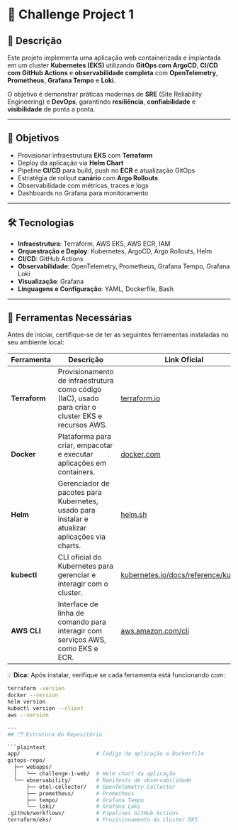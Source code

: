 # 🚀 Challenge Project 1

## 📌 Descrição
Este projeto implementa uma aplicação web containerizada e implantada em um cluster **Kubernetes (EKS)** utilizando **GitOps com ArgoCD**, **CI/CD com GitHub Actions** e **observabilidade completa** com **OpenTelemetry**, **Prometheus**, **Grafana Tempo** e **Loki**.

O objetivo é demonstrar práticas modernas de **SRE** (Site Reliability Engineering) e **DevOps**, garantindo **resiliência**, **confiabilidade** e **visibilidade** de ponta a ponta.

---

## 🎯 Objetivos
- Provisionar infraestrutura **EKS** com **Terraform**
- Deploy da aplicação via **Helm Chart**
- Pipeline **CI/CD** para build, push no **ECR** e atualização GitOps
- Estratégia de rollout **canário** com **Argo Rollouts**
- Observabilidade com métricas, traces e logs
- Dashboards no Grafana para monitoramento

---

## 🛠 Tecnologias

- **Infraestrutura**: Terraform, AWS EKS, AWS ECR, IAM
- **Orquestração e Deploy**: Kubernetes, ArgoCD, Argo Rollouts, Helm
- **CI/CD**: GitHub Actions
- **Observabilidade**: OpenTelemetry, Prometheus, Grafana Tempo, Grafana Loki
- **Visualização**: Grafana
- **Linguagens e Configuração**: YAML, Dockerfile, Bash

---

## 🧰 Ferramentas Necessárias

Antes de iniciar, certifique-se de ter as seguintes ferramentas instaladas no seu ambiente local:

| Ferramenta | Descrição | Link Oficial |
|------------|-----------|--------------|
| **Terraform** | Provisionamento de infraestrutura como código (IaC), usado para criar o cluster EKS e recursos AWS. | [terraform.io](https://www.terraform.io/) |
| **Docker** | Plataforma para criar, empacotar e executar aplicações em containers. | [docker.com](https://www.docker.com/) |
| **Helm** | Gerenciador de pacotes para Kubernetes, usado para instalar e atualizar aplicações via charts. | [helm.sh](https://helm.sh/) |
| **kubectl** | CLI oficial do Kubernetes para gerenciar e interagir com o cluster. | [kubernetes.io/docs/reference/kubectl](https://kubernetes.io/docs/reference/kubectl/) |
| **AWS CLI** | Interface de linha de comando para interagir com serviços AWS, como EKS e ECR. | [aws.amazon.com/cli](https://aws.amazon.com/cli/) |

💡 **Dica:** Após instalar, verifique se cada ferramenta está funcionando com:
```bash
terraform -version
docker --version
helm version
kubectl version --client
aws --version

---
## 🗂 Estrutura do Repositório

```plaintext
app/                        # Código da aplicação e Dockerfile
gitops-repo/
  ├── webapps/
  │   └── challenge-1-web/  # Helm chart da aplicação
  └── observability/        # Manifests de observabilidade
      ├── otel-collector/   # OpenTelemetry Collector
      ├── prometheus/       # Prometheus
      ├── tempo/            # Grafana Tempo
      └── loki/             # Grafana Loki
.github/workflows/          # Pipelines GitHub Actions
terraform/eks/              # Provisionamento do cluster EKS


